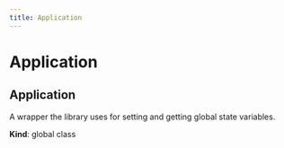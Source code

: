 ```yaml
---
title: Application
---
```


# Application

<a name="Application"></a>

## Application
A wrapper the library uses for setting and getting global state variables.

**Kind**: global class  
